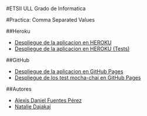 #ETSII ULL Grado de Informatica

#Practica: Comma Separated Values

##Heroku
* [Despliegue de la aplicacion en HEROKU](https://cvs-alexisnatalie.herokuapp.com/)
* [Despliegue de la aplicacion en HEROKU (Tests)](https://cvs-alexisnatalie.herokuapp.com/test.html)

##GitHub
* [Despliegue de la aplicacion en GitHub Pages](http://ull-esit-gradoii-pl.github.io/localstorage-jquery-underscore-express-sass-heroku-nataliealexis/)
* [Despliegue de los test mocha-chai en GitHub Pages](http://ull-esit-gradoii-pl.github.io/localstorage-jquery-underscore-express-sass-heroku-nataliealexis/test)

##Autores
* [Alexis Daniel Fuentes Pérez](http://alu0100816761.github.io)
* [Natalie Dajakaj](http://alu0100818369.github.io)


